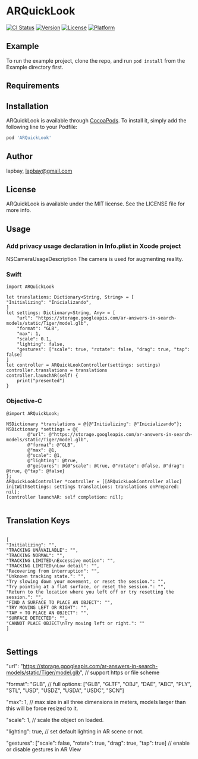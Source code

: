 # ARQuickLook

[![CI Status](https://img.shields.io/travis/lapbay/ARQuickLook.svg?style=flat)](https://travis-ci.org/lapbay/ARQuickLook)
[![Version](https://img.shields.io/cocoapods/v/ARQuickLook.svg?style=flat)](https://cocoapods.org/pods/ARQuickLook)
[![License](https://img.shields.io/cocoapods/l/ARQuickLook.svg?style=flat)](https://cocoapods.org/pods/ARQuickLook)
[![Platform](https://img.shields.io/cocoapods/p/ARQuickLook.svg?style=flat)](https://cocoapods.org/pods/ARQuickLook)

## Example

To run the example project, clone the repo, and run `pod install` from the Example directory first.

## Requirements


## Installation

ARQuickLook is available through [CocoaPods](https://cocoapods.org). To install
it, simply add the following line to your Podfile:

```ruby
pod 'ARQuickLook'
```

## Author

lapbay, lapbay@gmail.com

## License

ARQuickLook is available under the MIT license. See the LICENSE file for more info.

## Usage

### Add privacy usage declaration in Info.plist in Xcode project

<key>NSCameraUsageDescription</key>
<string>The camera is used for augmenting reality.</string>


### Swift
```
import ARQuickLook

let translations: Dictionary<String, String> = [
"Initializing": "Inicializando",
]
let settings: Dictionary<String, Any> = [
    "url": "https://storage.googleapis.com/ar-answers-in-search-models/static/Tiger/model.glb",
    "format": "GLB",
    "max": 1,
    "scale": 0.1,
    "lighting": false,
    "gestures": ["scale": true, "rotate": false, "drag": true, "tap": false]
]
let controller = ARQuickLookController(settings: settings)
controller.translations = translations
controller.launchAR(self) {
    print("presented")
}

```

### Objective-C
```
@import ARQuickLook;

NSDictionary *translations = @{@"Initializing": @"Inicializando"};
NSDictionary *settings = @{
        @"url": @"https://storage.googleapis.com/ar-answers-in-search-models/static/Tiger/model.glb",
        @"format": @"GLB",
        @"max": @1,
        @"scale": @1,
        @"lighting": @true,
        @"gestures": @{@"scale": @true, @"rotate": @false, @"drag": @true, @"tap": @false}
};
ARQuickLookController *controller = [[ARQuickLookController alloc] initWithSettings: settings translations: translations onPrepared: nil];
[controller launchAR: self completion: nil];


```

## Translation Keys

```

[
"Initializing": "",
"TRACKING UNAVAILABLE": "",
"TRACKING NORMAL": "",
"TRACKING LIMITED\nExcessive motion": "",
"TRACKING LIMITED\nLow detail": "",
"Recovering from interruption": "",
"Unknown tracking state.": "",
"Try slowing down your movement, or reset the session.": "",
"Try pointing at a flat surface, or reset the session.": "",
"Return to the location where you left off or try resetting the session.": "",
"FIND A SURFACE TO PLACE AN OBJECT": "",
"TRY MOVING LEFT OR RIGHT": "",
"TAP + TO PLACE AN OBJECT": "",
"SURFACE DETECTED": "",
"CANNOT PLACE OBJECT\nTry moving left or right.": ""
]


```


## Settings

"url": "https://storage.googleapis.com/ar-answers-in-search-models/static/Tiger/model.glb",  // support  https or file scheme  
  
"format": "GLB",  // full options: ["GLB", "GLTF", "OBJ", "DAE", "ABC", "PLY", "STL", "USD", "USDZ", "USDA", "USDC", "SCN"]  
  
"max": 1,  // max size in all three dimensions in meters, models larger than this will be force resized to it.  

"scale": 1,  // scale the object on loaded.  
  
"lighting": true,  // set default lighting in AR scene or not.  

"gestures": ["scale": false, "rotate": true, "drag": true, "tap": true]  // enable or disable gestures in AR View  
  


